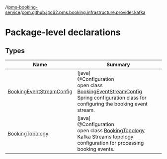 //[pms-booking-service](../../index.md)/[com.github.j4c62.pms.booking.infrastructure.provider.kafka](index.md)

# Package-level declarations

## Types

| Name | Summary |
|---|---|
| [BookingEventStreamConfig](-booking-event-stream-config/index.md) | [java]<br>@Configuration<br>open class [BookingEventStreamConfig](-booking-event-stream-config/index.md)<br>Spring configuration class for configuring the booking event stream. |
| [BookingTopology](-booking-topology/index.md) | [java]<br>@Configuration<br>open class [BookingTopology](-booking-topology/index.md)<br>Kafka Streams topology configuration for processing booking events. |
